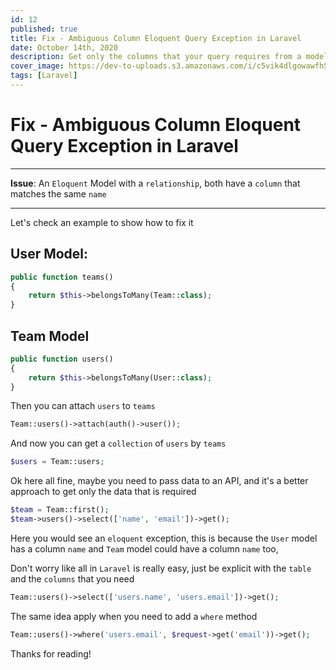 ```yaml
---
id: 12
published: true
title: Fix - Ambiguous Column Eloquent Query Exception in Laravel
date: October 14th, 2020
description: Get only the columns that your query requires from a model, and it's relationship without issues
cover_image: https://dev-to-uploads.s3.amazonaws.com/i/c5vik4dlgowawfh51h6t.png
tags: [Laravel]
---
```


# Fix - Ambiguous Column Eloquent Query Exception in Laravel

***
**Issue**: An `Eloquent` Model with a `relationship`, both have a `column` that matches the same `name`
***

Let's check an example to show how to fix it

## User Model:

```php
public function teams()
{
    return $this->belongsToMany(Team::class);
}
``` 

## Team Model

```php
public function users()
{
    return $this->belongsToMany(User::class);
}
```

Then you can attach `users` to `teams`

```php
Team::users()->attach(auth()->user());
```

And now you can get a `collection` of `users` by `teams`

```php
$users = Team::users;
```

Ok here all fine, maybe you need to pass data to an API, 
and it's a better approach to get only the data that is required

```php
$team = Team::first();
$team->users()->select(['name', 'email'])->get();
```

Here you would see an `eloquent` exception, this is because the `User` model has a column `name` 
and `Team` model could have a column `name` too, 


Don't worry like all in `Laravel` is really easy, just be explicit with the `table` and the `columns` that you need

```php
Team::users()->select(['users.name', 'users.email'])->get();
```

The same idea apply when you need to add a `where` method

```php
Team::users()->where('users.email', $request->get('email'))->get();
```

Thanks for reading!